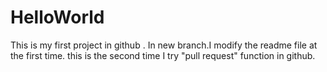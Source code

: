 # HelloWorld
This is my first project in github .
In new branch.I modify the readme file at the first time.
this is the second time I try  "pull request" function in github.
